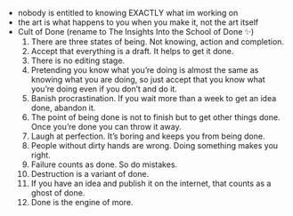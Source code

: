 - nobody is entitled to knowing EXACTLY what im working on
- the art is what happens to you when you make it, not the art itself
- Cult of Done (rename to The Insights Into the School of Done ✨️)
	1. There are three states of being. Not knowing, action and completion.
	2. Accept that everything is a draft. It helps to get it done.
	3. There is no editing stage.
	4. Pretending you know what you’re doing is almost the same as knowing what you are doing, so just accept that you know what you’re doing even if you don’t and do it.
	5. Banish procrastination. If you wait more than a week to get an idea done, abandon it.
	6. The point of being done is not to finish but to get other things done. Once you’re done you can throw it away.
	7. Laugh at perfection. It’s boring and keeps you from being done.
	8. People without dirty hands are wrong. Doing something makes you right.
	9. Failure counts as done. So do mistakes.
	10. Destruction is a variant of done.
	11. If you have an idea and publish it on the internet, that counts as a ghost of done.
	12. Done is the engine of more.